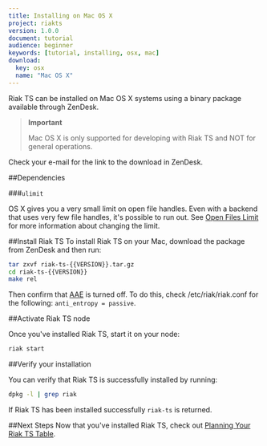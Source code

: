 ```yaml
---
title: Installing on Mac OS X
project: riakts
version: 1.0.0
document: tutorial
audience: beginner
keywords: [tutorial, installing, osx, mac]
download:
  key: osx
  name: "Mac OS X"
---
```


[AAE]: http://docs.basho.com/riak/2.1.2/theory/concepts/aae/
[openfileslimit]: http://docs.basho.com/riak/2.1.2/ops/tuning/open-files-limit/
[planning]: http://docs.basho.com/riakts/1.0.0/using/planning

Riak TS can be installed on Mac OS X systems using a binary
package available through ZenDesk.

>**Important**
>
>Mac OS X is only supported for developing with Riak TS and NOT for general operations.

Check your e-mail for the link to the download in ZenDesk.

##Dependencies

###`ulimit`

OS X gives you a very small limit on open file handles. Even with a
backend that uses very few file handles, it's possible to run out. See
[Open Files Limit][openfileslimit] for more information about changing the limit.


##Install Riak TS
To install Riak TS on your Mac, download the package from ZenDesk and then run:

```bash
tar zxvf riak-ts-{{VERSION}}.tar.gz
cd riak-ts-{{VERSION}}
make rel
```

Then confirm that [AAE][AAE] is turned off. To do this, check /etc/riak/riak.conf for the following: `anti_entropy = passive`.


##Activate Riak TS node

Once you've installed Riak TS, start it on your node:

```bash
riak start
```


##Verify your installation

You can verify that Riak TS is successfully installed by running: 

```bash
dpkg -l | grep riak
```

If Riak TS has been installed successfully `riak-ts` is returned.


##Next Steps
Now that you've installed Riak TS, check out [Planning Your Riak TS Table][planning].